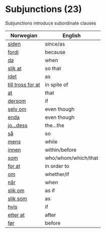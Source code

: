 # Subjunctions (23)

Subjunctions introduce subordinate clauses

| Norwegian | English |
| --- | --- |
| [siden](https://www.ordnett.no/search?language=no&phrase=siden) | since/as |
| [fordi](https://www.ordnett.no/search?language=no&phrase=fordi) | because |
| [da](https://www.ordnett.no/search?language=no&phrase=da) | when |
| [slik at](https://www.ordnett.no/search?language=no&phrase=slik%20at) | so that |
| [idet](https://www.ordnett.no/search?language=no&phrase=idet) | as |
| [till tross for at](https://www.ordnett.no/search?language=no&phrase=till%20tross%20for%20at) | in spite of |
| [at](https://www.ordnett.no/search?language=no&phrase=at) | that |
| [dersom](https://www.ordnett.no/search?language=no&phrase=dersom) | if |
| [selv om](https://www.ordnett.no/search?language=no&phrase=selv%20om) | even though |
| [enda](https://www.ordnett.no/search?language=no&phrase=enda) | even though |
| [jo...dess](https://www.ordnett.no/search?language=no&phrase=jo...dess) | the...the |
| [så](https://www.ordnett.no/search?language=no&phrase=så) | so |
| [mens](https://www.ordnett.no/search?language=no&phrase=mens) | while |
| [innen](https://www.ordnett.no/search?language=no&phrase=innen) | within/before |
| [som](https://www.ordnett.no/search?language=no&phrase=som) | who/whom/which/that |
| [for at](https://www.ordnett.no/search?language=no&phrase=for%20at) | in order to |
| [om](https://www.ordnett.no/search?language=no&phrase=om) | whether/if |
| [når](https://www.ordnett.no/search?language=no&phrase=når) | when |
| [slik om](https://www.ordnett.no/search?language=no&phrase=slik%20om) | as if |
| [slik som](https://www.ordnett.no/search?language=no&phrase=slik%20som) | as |
| [hvis](https://www.ordnett.no/search?language=no&phrase=hvis) | if |
| [etter at](https://www.ordnett.no/search?language=no&phrase=etter%20at) | after |
| [før](https://www.ordnett.no/search?language=no&phrase=før) | before |


